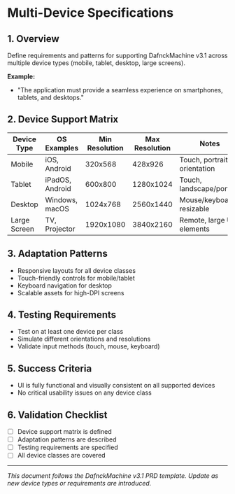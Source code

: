 # Multi-Device Specifications

## 1. Overview
Define requirements and patterns for supporting DafnckMachine v3.1 across multiple device types (mobile, tablet, desktop, large screens).

**Example:**
- "The application must provide a seamless experience on smartphones, tablets, and desktops."

## 2. Device Support Matrix
| Device Type   | OS Examples      | Min Resolution | Max Resolution | Notes                       |
|--------------|-----------------|----------------|----------------|-----------------------------|
| Mobile       | iOS, Android     | 320x568        | 428x926        | Touch, portrait orientation  |
| Tablet       | iPadOS, Android  | 600x800        | 1280x1024      | Touch, landscape/portrait    |
| Desktop      | Windows, macOS   | 1024x768       | 2560x1440      | Mouse/keyboard, resizable    |
| Large Screen | TV, Projector    | 1920x1080      | 3840x2160      | Remote, large UI elements    |

## 3. Adaptation Patterns
- Responsive layouts for all device classes
- Touch-friendly controls for mobile/tablet
- Keyboard navigation for desktop
- Scalable assets for high-DPI screens

## 4. Testing Requirements
- Test on at least one device per class
- Simulate different orientations and resolutions
- Validate input methods (touch, mouse, keyboard)

## 5. Success Criteria
- UI is fully functional and visually consistent on all supported devices
- No critical usability issues on any device class

## 6. Validation Checklist
- [ ] Device support matrix is defined
- [ ] Adaptation patterns are described
- [ ] Testing requirements are specified
- [ ] All device classes are covered

---
*This document follows the DafnckMachine v3.1 PRD template. Update as new device types or requirements are introduced.* 